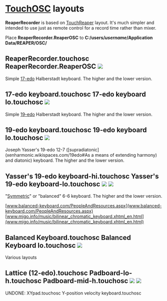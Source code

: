 # [TouchOSC](hexler.net/software/touchosc) layouts

**ReaperRecorder** is based on [TouchReaper](forum.cockos.com/showpost.php?s=764669ee8aaa672e21baf215bc17aadd&p=923046&postcount=9) layout.
It's much simpler and intended to use just as remote control for a record time rather than mixer.

Place **ReaperRecorder.ReaperOSC** to **C:/users/_username_/Application Data/REAPER/OSC/**

ReaperRecorder.touchosc
ReaperRecorder.ReaperOSC
![](/screenshots/ReaperRecorder.png)
---

Simple [17-edo](xenharmonic.wikispaces.com/17edo) Halberstadt keyboard.
The higher and the lower version.

17-edo keyboard.touchosc
17-edo keyboard lo.touchosc
![](/screenshots/17-edo_keyboard.png)
---

Simple [19-edo](xenharmonic.wikispaces.com/19edo) Halberstadt keyboard.
The higher and the lower version.

19-edo keyboard.touchosc
19-edo keyboard lo.touchosc
![](/screenshots/19-edo_keyboard.png)
---

Joseph Yasser's 19-edo 12-7 ([supradiatonic](xenharmonic.wikispaces.com/19edo#As a means of extending harmony) and diatonic) keyboard.
The higher and the lower version.

Yasser's 19-edo keyboard-hi.touchosc
Yasser's 19-edo keyboard-lo.touchosc
![](/screenshots/Yasser's_19-edo_keyboard_1.png)
![](/screenshots/Yasser's_19-edo_keyboard_2.png)
---

"[Symmetric](www.youtube.com/watch?v=dGUD58gp6Fk)" or "balanced" 6-6 keyboard.
The higher and the lower version.

[www.balanced-keyboard.com/PeopleAndResources.aspx](www.balanced-keyboard.com/PeopleAndResources.aspx)
[www.migo.info/music/bilinear_chromatic_keyboard.xhtml_en.html](www.migo.info/music/bilinear_chromatic_keyboard.xhtml_en.html)

Balanced Keyboard.touchosc
Balanced Keyboard lo.touchosc
![](/screenshots/Balanced_Keyboard.png)
---

Various layouts

Lattice (12-edo).touchosc
Padboard-lo-h.touchosc
Padboard-mid-h.touchosc
![](/screenshots/Padboard1.png)
![](/screenshots/Padboard2.png)
---

UNDONE:
XYpad.touchosc
Y-position velocity keyboard.touchosc
